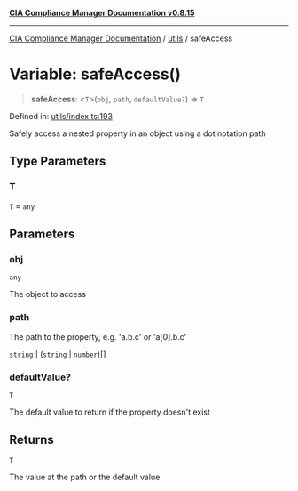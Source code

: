 [**CIA Compliance Manager Documentation v0.8.15**](../../README.md)

***

[CIA Compliance Manager Documentation](../../modules.md) / [utils](../README.md) / safeAccess

# Variable: safeAccess()

> **safeAccess**: \<`T`\>(`obj`, `path`, `defaultValue?`) => `T`

Defined in: [utils/index.ts:193](https://github.com/Hack23/cia-compliance-manager/blob/50a3bb1fa64948444e36c06fee075b5043350db0/src/utils/index.ts#L193)

Safely access a nested property in an object using a dot notation path

## Type Parameters

### T

`T` = `any`

## Parameters

### obj

`any`

The object to access

### path

The path to the property, e.g. 'a.b.c' or 'a[0].b.c'

`string` | (`string` \| `number`)[]

### defaultValue?

`T`

The default value to return if the property doesn't exist

## Returns

`T`

The value at the path or the default value
